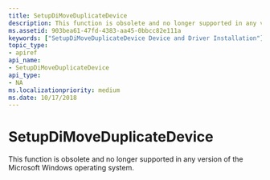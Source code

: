 ```yaml
---
title: SetupDiMoveDuplicateDevice
description: This function is obsolete and no longer supported in any version of the Microsoft Windows operating system.
ms.assetid: 903bea61-47fd-4383-aa45-0bbcc82e111a
keywords: ["SetupDiMoveDuplicateDevice Device and Driver Installation"]
topic_type:
- apiref
api_name:
- SetupDiMoveDuplicateDevice
api_type:
- NA
ms.localizationpriority: medium
ms.date: 10/17/2018
---
```


# SetupDiMoveDuplicateDevice


This function is obsolete and no longer supported in any version of the Microsoft Windows operating system.

 

 





